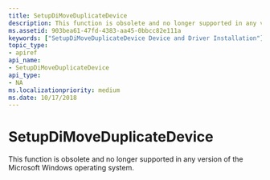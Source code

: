 ```yaml
---
title: SetupDiMoveDuplicateDevice
description: This function is obsolete and no longer supported in any version of the Microsoft Windows operating system.
ms.assetid: 903bea61-47fd-4383-aa45-0bbcc82e111a
keywords: ["SetupDiMoveDuplicateDevice Device and Driver Installation"]
topic_type:
- apiref
api_name:
- SetupDiMoveDuplicateDevice
api_type:
- NA
ms.localizationpriority: medium
ms.date: 10/17/2018
---
```


# SetupDiMoveDuplicateDevice


This function is obsolete and no longer supported in any version of the Microsoft Windows operating system.

 

 





